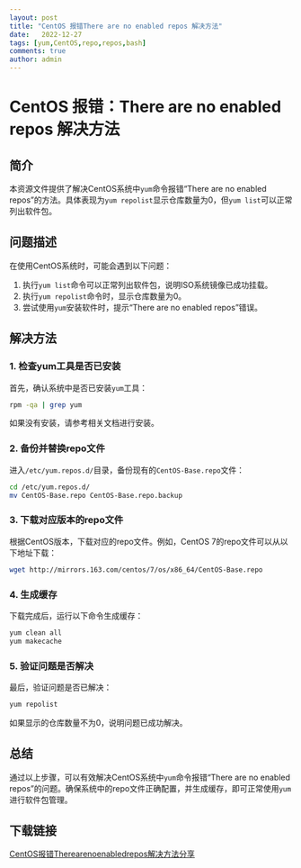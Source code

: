 ```yaml
---
layout: post
title: "CentOS 报错There are no enabled repos 解决方法"
date:   2022-12-27
tags: [yum,CentOS,repo,repos,bash]
comments: true
author: admin
---
```

# CentOS 报错：There are no enabled repos 解决方法

## 简介

本资源文件提供了解决CentOS系统中`yum`命令报错“There are no enabled repos”的方法。具体表现为`yum repolist`显示仓库数量为0，但`yum list`可以正常列出软件包。

## 问题描述

在使用CentOS系统时，可能会遇到以下问题：
1. 执行`yum list`命令可以正常列出软件包，说明ISO系统镜像已成功挂载。
2. 执行`yum repolist`命令时，显示仓库数量为0。
3. 尝试使用`yum`安装软件时，提示“There are no enabled repos”错误。

## 解决方法

### 1. 检查yum工具是否已安装

首先，确认系统中是否已安装`yum`工具：
```bash
rpm -qa | grep yum
```
如果没有安装，请参考相关文档进行安装。

### 2. 备份并替换repo文件

进入`/etc/yum.repos.d/`目录，备份现有的`CentOS-Base.repo`文件：
```bash
cd /etc/yum.repos.d/
mv CentOS-Base.repo CentOS-Base.repo.backup
```

### 3. 下载对应版本的repo文件

根据CentOS版本，下载对应的repo文件。例如，CentOS 7的repo文件可以从以下地址下载：
```bash
wget http://mirrors.163.com/centos/7/os/x86_64/CentOS-Base.repo
```

### 4. 生成缓存

下载完成后，运行以下命令生成缓存：
```bash
yum clean all
yum makecache
```

### 5. 验证问题是否解决

最后，验证问题是否已解决：
```bash
yum repolist
```
如果显示的仓库数量不为0，说明问题已成功解决。

## 总结

通过以上步骤，可以有效解决CentOS系统中`yum`命令报错“There are no enabled repos”的问题。确保系统中的repo文件正确配置，并生成缓存，即可正常使用`yum`进行软件包管理。

## 下载链接

[CentOS报错Therearenoenabledrepos解决方法分享](https://pan.quark.cn/s/a14acde1ec7d)
